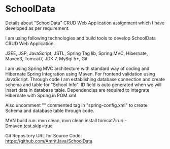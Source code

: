 # SchoolData

Details about "SchoolData" CRUD Web Application assignment which I have developed as per requirement.

I am using following technologies and build tools to develop SchoolData CRUD Web Application.

J2EE, JSP, JavaScript, JSTL, Spring Tag lib, Spring MVC, Hibernate, Maven3, Tomcat7, JDK 7, MySql 5+, Git

I am using Spring MVC architecture with standard way of coding and Hibernate Spring Integration using Maven. For frontend validation using JavaScript. Through code I am establishing database connection and create schema and table for "School Info". ID field is auto generated when we will insert data in database table. Dependencies are required to integrate Hibernate with Spring in POM.xml

Also uncomment "<!-- <prop key="hibernate.hbm2ddl.auto">${hbm2ddl.auto}</prop>	 -->" commented tag in "spring-config.xml" to create Schema and database table through code.

MVN build run: 
mvn clean,
mvn clean install tomcat7:run -Dmaven.test.skip=true

Git Repository URL for Source Code: 
https://github.com/AmritJava/SchoolData
